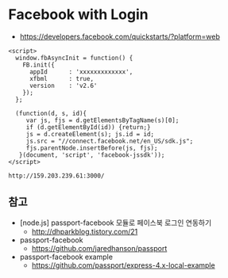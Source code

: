 # Facebook with Login
- https://developers.facebook.com/quickstarts/?platform=web

```
<script>
  window.fbAsyncInit = function() {
    FB.init({
      appId      : 'xxxxxxxxxxxxx',
      xfbml      : true,
      version    : 'v2.6'
    });
  };

  (function(d, s, id){
     var js, fjs = d.getElementsByTagName(s)[0];
     if (d.getElementById(id)) {return;}
     js = d.createElement(s); js.id = id;
     js.src = "//connect.facebook.net/en_US/sdk.js";
     fjs.parentNode.insertBefore(js, fjs);
   }(document, 'script', 'facebook-jssdk'));
</script>
```

```
http://159.203.239.61:3000/
```


## 참고
- [node.js] passport-facebook 모듈로 페이스북 로그인 연동하기
  * http://dhparkblog.tistory.com/21
- passport-facebook
  * https://github.com/jaredhanson/passport
- passport-facebook example
  * https://github.com/passport/express-4.x-local-example